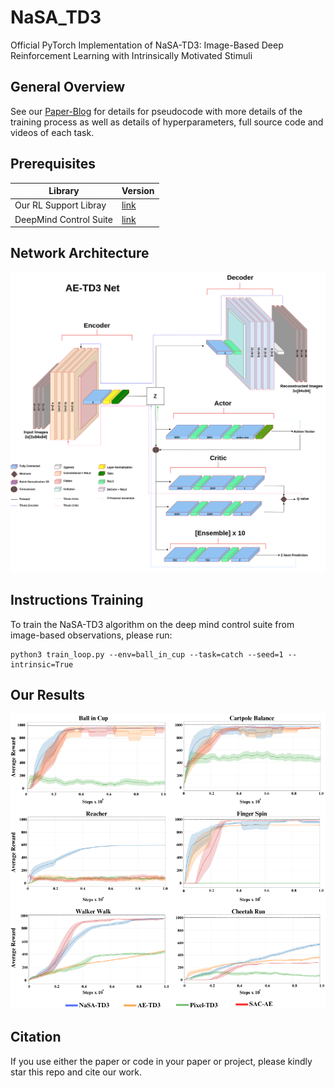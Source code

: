 # NaSA_TD3
Official PyTorch Implementation of NaSA-TD3: Image-Based Deep Reinforcement Learning with Intrinsically Motivated Stimuli

## General Overview
See our  [Paper-Blog](https://sites.google.com/aucklanduni.ac.nz/nasa-td3-pytorch/home) for details  for pseudocode with more details of the training process as well as details of hyperparameters, full source code and videos of each task.


## Prerequisites

|Library         | Version |
|----------------------|----|
| Our RL Support Libray |[link](https://github.com/UoA-CARES/cares_reinforcement_learning)|
| DeepMind Control Suite |[link](https://github.com/deepmind/dm_control) |


## Network Architecture
<p align="center">
  <img src="https://github.com/UoA-CARES/NaSA_TD3/blob/main/repo_images/AE_TD3_network_diagram.png">
</p>


## Instructions Training
To train the NaSA-TD3 algorithm on the deep mind control suite from image-based observations, please run:
```
python3 train_loop.py --env=ball_in_cup --task=catch --seed=1 --intrinsic=True
```
## Our Results


<p align="center">
  <img src="https://github.com/UoA-CARES/NaSA_TD3/blob/main/repo_images/results_simulations.png">
</p>



## Citation
If you use either the paper or code in your paper or project, please kindly star this repo and cite our work.
